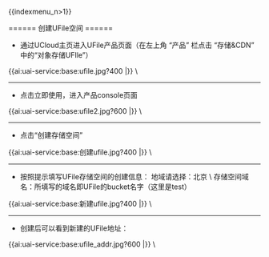 {{indexmenu_n>1}}


====== 创建UFile空间 ======
  * 通过UCloud主页进入UFile产品页面（在左上角 “产品” 栏点击 “存储&CDN” 中的“对象存储UFIle”）

{{ai:uai-service:base:ufile.jpg?400 |}} \\

----
  * 点击立即使用，进入产品console页面

{{ai:uai-service:base:ufile2.jpg?600 |}} \\

----
  * 点击“创建存储空间”


{{ai:uai-service:base:创建ufile.jpg?400 |}} \\

----
  * 按照提示填写UFile存储空间的创建信息：
地域请选择：北京 \\
存储空间域名：所填写的域名即UFile的bucket名字（这里是test）      


{{ai:uai-service:base:新建ufile.jpg?400 |}} \\

----
  * 创建后可以看到新建的UFile地址：     


{{ai:uai-service:base:ufile_addr.jpg?600 |}} \\

